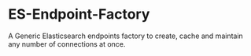 # ES-Endpoint-Factory
A Generic Elasticsearch endpoints factory to create, cache and maintain any number of connections at once.
